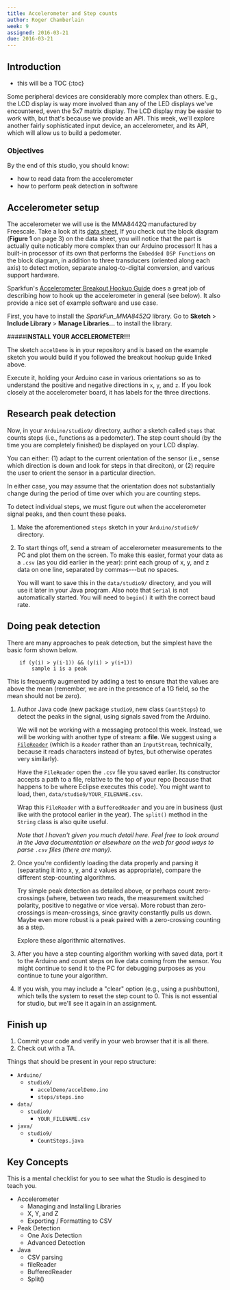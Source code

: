 ```yaml
---
title: Accelerometer and Step counts
author: Roger Chamberlain
week: 9
assigned: 2016-03-21
due: 2016-03-21
---
```


## Introduction

* this will be a TOC 
{:toc}

Some peripheral devices are considerably more complex than others.
E.g., the LCD display is way more involved than any of the LED displays
we've encountered, even the 5x7 matrix display. The LCD display may be
easier to *work* with, but that's because we provide an API.
This week, we'll explore another fairly sophisticated input device,
an accelerometer, and its API, which will allow us to build a pedometer.

### Objectives

By the end of this studio, you should know:

- how to read data from the accelerometer
- how to perform peak detection in software

## Accelerometer setup

The accelerometer we will use is the MMA8442Q manufactured
by Freescale.  Take a look at its
[data sheet](https://cdn.sparkfun.com/datasheets/Sensors/Accelerometers/MMA8452Q-rev8.1.pdf),
If you check out the block diagram (**Figure 1** on page 3) on the data sheet,
you will notice that the part is actually quite noticably more complex
than our Arduino processor!  It has a built-in processor of its own
that performs the `Embedded DSP Functions` on the block diagram,
in addition to three transducers (oriented along each axis) to detect motion,
separate analog-to-digital conversion, and various support hardware.

Sparkfun's [Accelerometer Breakout Hookup Guide](https://learn.sparkfun.com/tutorials/mma8452q-accelerometer-breakout-hookup-guide) does a great job of describing how to hook up
the accelerometer in general (see below).  It also provide a nice set of
example software and use case. 

First, you have to install the *SparkFun_MMA8452Q* library. Go to **Sketch** >  **Include Library** > **Manage Libraries...** to install the library.




#####**INSTALL YOUR ACCELEROMETER!!!**


The sketch `accelDemo` is in your repository and is based on the example
sketch you would build if you followed the breakout hookup guide linked above. 

Execute it, holding your Arduino case in various orientations so as to
understand the positive and negative directions in `x`, `y`, and `z`. 
If you look closely at the accelerometer board, it has labels for the
three directions.

	

## Research peak detection

Now, in your `Arduino/studio9/` directory, author a sketch called `steps`
that counts steps (i.e., functions as a pedometer).  The step count should
(by the time you are completely finished) be displayed on your LCD display.

You can either: (1) adapt to the current orientation of the sensor (i.e.,
sense which direction is down and look for steps in that direciton), or (2)
require the user to orient the sensor in a particular direction.

In either case, you may assume that the orientation does not substantially
change during the period of time over which you are counting steps.

To detect individual steps, we must figure out when the accelerometer
signal peaks, and then count these peaks.

1. Make the aforementioned `steps` sketch in your `Arduino/studio9/` directory.
2. To start things off, send a stream of accelerometer measurements to the PC
   and plot them on the screen. To make this easier, format your data as a 
   `.csv` (as you did earlier in the year): print each group of x, y, and z
   data on one line, separated by commas---but no spaces.

   You will want to save this in the `data/studio9/` directory, and you will
   use it later in your Java program. Also note that `Serial` is not
   automatically started. You will need to `begin()` it with the correct
   baud rate.
   
## Doing peak detection

There are many approaches to peak detection, but the simplest have the
basic form shown below.

		if (y(i) > y(i-1)) && (y(i) > y(i+1))
			sample i is a peak

This is frequently augmented by adding a test to ensure that the values
are above the mean (remember, we are in the presence of a 1G field, so
the mean should not be zero).

1. Author Java code (new package `studio9`, new class `CountSteps`) to
detect the peaks in the signal, using signals saved from the Arduino.

	We will not be working with a messaging protocol this week. Instead, we
will be working with another type of stream: a **file**. We suggest using a
[`FileReader`](https://docs.oracle.com/javase/8/docs/api/java/io/FileReader.html)
(which is a `Reader` rather than an `InputStream`, technically, because it
reads characters instead of bytes, but otherwise operates very similarly).

	Have the `FileReader` open the `.csv` file you saved earlier. Its
constructor accepts a path to a file, relative to the top of your repo
(because that happens to be where Eclipse executes this code). You might want
to load, then,  `data/studio9/YOUR_FILENAME.csv`.

	Wrap this `FileReader` with a `BufferedReader` and you are in business
(just like with the protocol earlier in the year).
The `split()` method in the `String` class is also quite useful.

	*Note that I haven't given you much detail here.  Feel free to look around
in the Java documentation or elsewhere on the web for good ways to parse
`.csv` files (there are many).*
2. Once you're confidently loading the data properly and parsing it (separating
it into x, y, and z values as appropriate), compare the different step-counting
algorithms.

	Try simple peak detection as detailed above, or perhaps count zero-crossings
(where, between two reads, the measurement switched polarity, positive to 
negative or vice versa). More robust than zero-crossings is mean-crossings,
since gravity constantly pulls us down.   Maybe even more robust is a peak paired
with a zero-crossing counting as a step.

	Explore these algorithmic alternatives.
3. After you have a step counting algorithm working with saved data, port
it to the Arduino and count steps on live data coming from the sensor.
You might continue to send it to the PC for debugging purposes as you
continue to tune your algorithm.
4. If you wish, you may include a "clear" option (e.g., using a pushbutton),
which tells the system to reset the step count to 0.  This is not
essential for studio, but we'll see it again in an assignment.

## Finish up

1. Commit your code and verify in your web browser that it is all there.
2. Check out with a TA.

Things that should be present in your repo structure:

<section class="tree">

- `Arduino/`
	- `studio9/`
		- `accelDemo/accelDemo.ino`
		- `steps/steps.ino`
- `data/`
	- `studio9/`
		- `YOUR_FILENAME.csv`
- `java/`
	- `studio9/`
		- `CountSteps.java`
</section>

## Key Concepts
<aside class="sidenote">
This is a mental checklist for you to see what the Studio is desgined to teach you. 
</aside>

- Accelerometer 
	- Managing and Installing Libraries
	- X, Y, and Z
	- Exporting / Formatting to CSV
- Peak Detection
	- One Axis Detection
	- Advanced Detection
- Java
	- CSV parsing 	 
	- fileReader
	- BufferedReader
	- Split()
	

